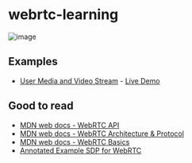# webrtc-learning

![image](https://miro.medium.com/max/600/0*iWlF5x7BVj1vh5Lu)


## Examples

- [User Media and Video Stream](https://github.com/dangen-effy/webrtc-learning/tree/master/examples/usermedia-and-videostream) - [Live Demo](https://codesandbox.io/embed/usermedia-and-videostream-l0d2h?fontsize=14)

## Good to read

- [MDN web docs - WebRTC API
](https://developer.mozilla.org/en-US/docs/Web/API/WebRTC_API)
- [MDN web docs - WebRTC Architecture & Protocol
](https://developer.mozilla.org/en-US/docs/Web/API/WebRTC_API/Protocols)
- [MDN web docs - WebRTC Basics
](https://developer.mozilla.org/en-US/docs/Web/API/WebRTC_API/Signaling_and_video_calling)
- [Annotated Example SDP for WebRTC](https://www.ietf.org/id/draft-ietf-rtcweb-sdp-11.txt)
